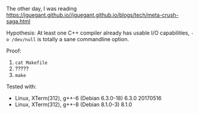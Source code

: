 The other day, I was reading 
https://jguegant.github.io//jguegant.github.io/blogs/tech/meta-crush-saga.html

Hypothesis: At least one C++ compiler already has usable I/O capabilities, 
`-o /dev/null` is totally a sane commandline option.

Proof:
1. `cat Makefile`
2. ?????
3. `make`

Tested with:
* Linux, XTerm(312), g++-6 (Debian 6.3.0-18) 6.3.0 20170516
* Linux, XTerm(312), g++-8 (Debian 8.1.0-3) 8.1.0
